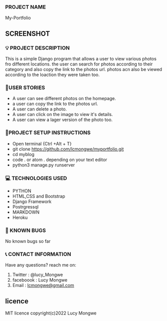 ### PROJECT NAME

My-Portfolio


## SCREENSHOT

<!-- ![MYPORTFOLIO](/app/static/images/PORcreenshot.png) -->

### :bulb: PROJECT DESCRIPTION

This is a simple Django program that allows a user to view various photos fro different locations. the user can search for photos according to their category and also copy the link to the photos url. photos acn also be viewed according to the loaction they were taken too.

### :pushpin:USER STORIES
- A user can see different photos on the homepage.
- a user can copy the link to the photos url.
- A user can delete  a photo.
- A user can  click on the image to view it's details. 
- A user can view a lager version of the photo too.

### :pushpin:PROJECT SETUP INSTRUCTIONS

- Open terminal {Ctrl +Alt + T}
- git clone https://github.com/lcmongwe/myportfolio.git
- cd myblog
- code . or atom . depending on your text editor
- python3 manage.py runserver

### :computer: TECHNOLOGIES USED

- PYTHON
- HTML,CSS and Bootstrap
- Django Framework
- Postrgressql
- MARKDOWN
- Heroku

### :pushpin: KNOWN BUGS
No known bugs so far

### :telephone_receiver: CONTACT INFORMATION

Have any questions? reach me on:

1. Twitter : @lucy_Mongwe
2. faceboook : Lucy Mongwe
3. Email : lcmongwe@gmail.com

## licence
MIT licence
copyright(c)2022 Lucy Mongwe